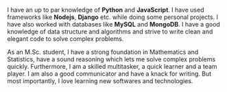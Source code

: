 I have an up to par knowledge of **Python** and **JavaScript**. I have used frameworks like **Nodejs**, **Django** etc. while doing some personal projects. I have also worked with databases like **MySQL** and **MongoDB**. I have a good knowledge of data structure and algorithms and strive to write clean and elegant code to solve complex problems. 

As an M.Sc. student, I have a strong foundation in Mathematics and Statistics, have a sound reasoning which lets me solve complex problems quickly. Furthermore, I am a skilled multitasker, a quick learner and a team player. I am also a good communicator and have a knack for writing. But most importantly, I love learning new softwares and technologies.
